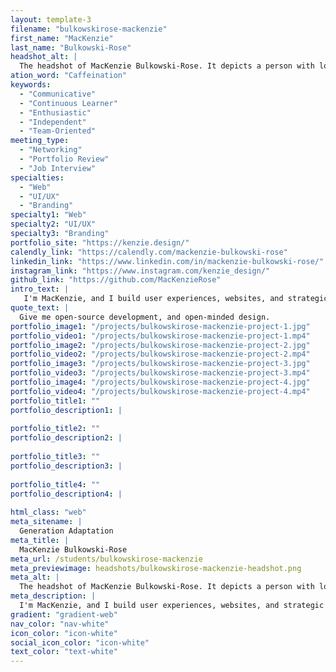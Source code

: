 ```yaml
---
layout: template-3
filename: "bulkowskirose-mackenzie" 
first_name: "MacKenzie"
last_name: "Bulkowski-Rose"
headshot_alt: |
  The headshot of MacKenzie Bulkowski-Rose. It depicts a person with long brown hair smiling with their mouth closed, and head turned upwards, with their hands on their hips.
ation_word: "Caffeination"
keywords:
  - "Communicative"
  - "Continuous Learner"
  - "Enthusiastic"
  - "Independent"
  - "Team-Oriented"
meeting_type:
  - "Networking"
  - "Portfolio Review"
  - "Job Interview"
specialties:
  - "Web"
  - "UI/UX"
  - "Branding"
specialty1: "Web"
specialty2: "UI/UX"
specialty3: "Branding"
portfolio_site: "https://kenzie.design/"
calendly_link: "https://calendly.com/mackenzie-bulkowski-rose"
linkedin_link: "https://www.linkedin.com/in/mackenzie-bulkowski-rose/"
instagram_link: "https://www.instagram.com/kenzie_design/"
github_link: "https://github.com/MacKenzieRose"
intro_text: |
   I'm MacKenzie, and I build user experiences, websites, and strategic brands that spark joy. I’m a technical creative, making visual solutions that enable accessibility and opportunity.
quote_text: |
  Give me open-source development, and open-minded design.
portfolio_image1: "/projects/bulkowskirose-mackenzie-project-1.jpg"
portfolio_video1: "/projects/bulkowskirose-mackenzie-project-1.mp4"
portfolio_image2: "/projects/bulkowskirose-mackenzie-project-2.jpg"
portfolio_video2: "/projects/bulkowskirose-mackenzie-project-2.mp4"
portfolio_image3: "/projects/bulkowskirose-mackenzie-project-3.jpg"
portfolio_video3: "/projects/bulkowskirose-mackenzie-project-3.mp4"
portfolio_image4: "/projects/bulkowskirose-mackenzie-project-4.jpg"
portfolio_video4: "/projects/bulkowskirose-mackenzie-project-4.mp4"
portfolio_title1: ""
portfolio_description1: |
  
portfolio_title2: ""
portfolio_description2: |
   
portfolio_title3: ""
portfolio_description3: |
  
portfolio_title4: ""
portfolio_description4: |
  
html_class: "web"
meta_sitename: |
  Generation Adaptation
meta_title: |
  MacKenzie Bulkowski-Rose
meta_url: /students/bulkowskirose-mackenzie
meta_previewimage: headshots/bulkowskirose-mackenzie-headshot.png
meta_alt: |
  The headshot of MacKenzie Bulkowski-Rose. It depicts a person with long brown hair smiling with their mouth closed, and head turned upwards, with their hands on their hips.
meta_description: |
  I'm MacKenzie, and I build user experiences, websites, and strategic brands that spark joy. I’m a technical creative, making visual solutions that enable accessibility and opportunity.
gradient: "gradient-web"
nav_color: "nav-white"
icon_color: "icon-white"
social_icon_color: "icon-white"
text_color: "text-white"
---
```


